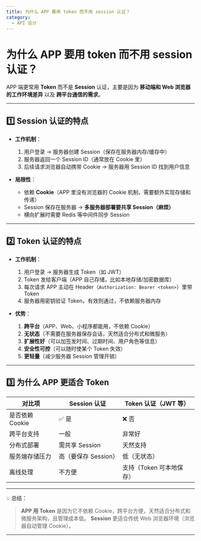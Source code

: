 ```yaml
---
title: 为什么 APP 要用 token 而不用 session 认证？
category:
  - API 设计
---
```


# 为什么 APP 要用 token 而不用 session 认证？

APP 端更常用 **Token** 而不是 **Session** 认证，主要是因为 **移动端和 Web 浏览器的工作环境差异** 以及 **跨平台通信的需求**。

---

## 1️⃣ Session 认证的特点

* **工作机制**：

  1. 用户登录 → 服务器创建 Session（保存在服务器内存/缓存中）
  2. 服务器返回一个 Session ID（通常放在 Cookie 里）
  3. 后续请求浏览器自动携带 Cookie → 服务器用 Session ID 找到用户信息

* **局限性**：

  * 依赖 **Cookie**（APP 里没有浏览器的 Cookie 机制，需要额外实现存储和传递）
  * Session 保存在服务器 → **多服务器部署要共享 Session（麻烦）**
  * 横向扩展时需要 Redis 等中间件同步 Session

---

## 2️⃣ Token 认证的特点

* **工作机制**：

  1. 用户登录 → 服务器生成 Token（如 JWT）
  2. Token 发给客户端（APP 自己存储，比如本地存储/加密数据库）
  3. 每次请求 APP 主动在 Header（`Authorization: Bearer <token>`）里带 Token
  4. 服务器用密钥验证 Token，有效则通过，不依赖服务器内存

* **优势**：

  1. **跨平台**（APP、Web、小程序都能用，不依赖 Cookie）
  2. **无状态**（不需要在服务器保存会话，天然适合分布式和微服务）
  3. **扩展性好**（可以加签发时间、过期时间、用户角色等信息）
  4. **安全性可控**（可以随时使某个 Token 失效）
  5. **更轻量**（减少服务器 Session 管理开销）

---

## 3️⃣ 为什么 APP 更适合 Token

| 对比项         | Session 认证     | Token 认证（JWT 等） |
| ----------- | -------------- | --------------- |
| 是否依赖 Cookie | ✅ 是            | ❌ 否             |
| 跨平台支持       | 一般             | 非常好             |
| 分布式部署       | 需共享 Session    | 天然支持            |
| 服务端存储压力     | 高（要保存 Session） | 低（无状态）          |
| 离线处理        | 不方便            | 支持（Token 可本地保存） |

---

💡 总结：

> **APP 用 Token** 是因为它不依赖 Cookie，跨平台方便，天然适合分布式和微服务架构，且管理成本低。
> **Session** 更适合传统 Web 浏览器环境（浏览器自动管理 Cookie）。

---

